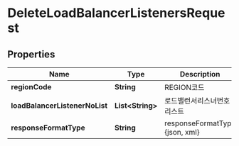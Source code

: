 
# DeleteLoadBalancerListenersRequest

## Properties
Name | Type | Description | Notes
------------ | ------------- | ------------- | -------------
**regionCode** | **String** | REGION코드 |  [optional]
**loadBalancerListenerNoList** | **List&lt;String&gt;** | 로드밸런서리스너번호리스트 | 
**responseFormatType** | **String** | responseFormatType {json, xml} |  [optional]



